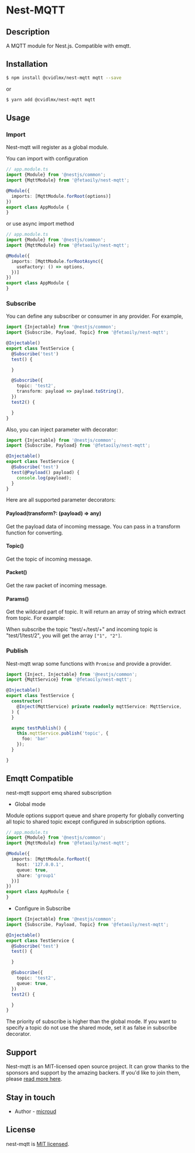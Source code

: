 # Nest-MQTT

## Description

A MQTT module for Nest.js. Compatible with emqtt.

## Installation

```bash
$ npm install @cvidlmx/nest-mqtt mqtt --save
```

or
```bash
$ yarn add @cvidlmx/nest-mqtt mqtt
```

## Usage

### Import

Nest-mqtt will register as a global module.

You can import with configuration

```typescript
// app.module.ts
import {Module} from '@nestjs/common';
import {MqttModule} from '@fetaoily/nest-mqtt';

@Module({
  imports: [MqttModule.forRoot(options)]
})
export class AppModule {
}
```

or use async import method

```typescript
// app.module.ts
import {Module} from '@nestjs/common';
import {MqttModule} from '@fetaoily/nest-mqtt';

@Module({
  imports: [MqttModule.forRootAsync({
    useFactory: () => options,
  })]
})
export class AppModule {
}
```

### Subscribe

You can define any subscriber or consumer in any provider. For example,

```typescript
import {Injectable} from '@nestjs/common';
import {Subscribe, Payload, Topic} from '@fetaoily/nest-mqtt';

@Injectable()
export class TestService {
  @Subscribe('test')
  test() {

  }

  @Subscribe({
    topic: 'test2',
    transform: payload => payload.toString(),
  })
  test2() {

  }
}
```

Also, you can inject parameter with decorator:

```typescript
import {Injectable} from '@nestjs/common';
import {Subscribe, Payload} from '@fetaoily/nest-mqtt';

@Injectable()
export class TestService {
  @Subscribe('test')
  test(@Payload() payload) {
    console.log(payload);
  }
}
```

Here are all supported parameter decorators:

#### Payload(transform?: (payload) => any)

Get the payload data of incoming message. You can pass in a transform function for converting.

#### Topic()

Get the topic of incoming message.

#### Packet()

Get the raw packet of incoming message.

#### Params()

Get the wildcard part of topic. It will return an array of string which extract from topic. For example:

When subscribe the topic "test/+/test/+" and incoming topic is "test/1/test/2", you will get the array `["1", "2"]`.

### Publish

Nest-mqtt wrap some functions with `Promise` and provide a provider.

```typescript
import {Inject, Injectable} from '@nestjs/common';
import {MqttService} from '@fetaoily/nest-mqtt';

@Injectable()
export class TestService {
  constructor(
    @Inject(MqttService) private readonly mqttService: MqttService,
  ) {
  }

  async testPublish() {
    this.mqttService.publish('topic', {
      foo: 'bar'
    });
  }

}
```

## Emqtt Compatible

nest-mqtt support emq shared subscription

- Global mode

Module options support queue and share property for globally converting all topic to shared topic except configured in
subscription options.

```typescript
// app.module.ts
import {Module} from '@nestjs/common';
import {MqttModule} from '@fetaoily/nest-mqtt';

@Module({
  imports: [MqttModule.forRoot({
    host: '127.0.0.1',
    queue: true,
    share: 'group1'
  })]
})
export class AppModule {
}
```

- Configure in Subscribe

```typescript
import {Injectable} from '@nestjs/common';
import {Subscribe, Payload, Topic} from '@fetaoily/nest-mqtt';

@Injectable()
export class TestService {
  @Subscribe('test')
  test() {

  }

  @Subscribe({
    topic: 'test2',
    queue: true,
  })
  test2() {

  }
}
```

The priority of subscribe is higher than the global mode. If you want to specify a topic do not use the shared mode, set
it as false in subscribe decorator.

## Support

Nest-mqtt is an MIT-licensed open source project. It can grow thanks to the sponsors and support by the amazing backers.
If you'd like to join them, please [read more here](https://docs.nestjs.com/support).

## Stay in touch

- Author - [microud](https://xknow.net)

## License

nest-mqtt is [MIT licensed](LICENSE).
